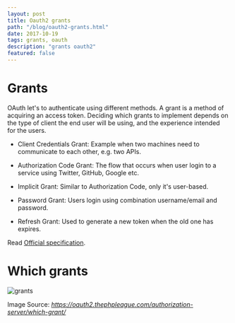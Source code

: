 ```yaml
---
layout: post
title: Oauth2 grants
path: "/blog/oauth2-grants.html"
date: 2017-10-19
tags: grants, oauth
description: "grants oauth2"
featured: false
---
```


# Grants

OAuth let's to authenticate using different methods. A grant is a method of acquiring an access token. Deciding which grants to implement depends on the type of client the end user will be using, and the experience intended for the users.

- Client Credentials Grant: Example when two machines need to communicate to each other, e.g. two APIs.

- Authorization Code Grant: The flow that occurs when user login to a service using Twitter, GitHub, Google etc.

- Implicit Grant: Similar to Authorization Code, only it's user-based.

- Password Grant: Users login using combination username/email and password.

- Refresh Grant: Used to generate a new token when the old one has expires.

Read [Official specification](https://tools.ietf.org/html/rfc6749).

# Which grants

![grants](https://oauth2.thephpleague.com/images/grants.svg "Oauth2 grants")

Image Source: _https://oauth2.thephpleague.com/authorization-server/which-grant/_